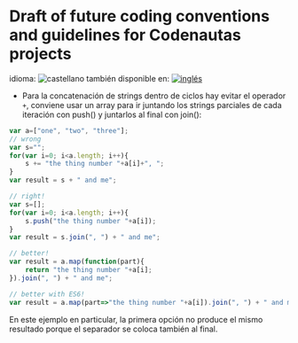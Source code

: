 <!--multilang v0 es:conveniciones-de-programacion.md en:coding-guidelines.md -->

<!--lang:es-->

# Draft of future coding conventions and guidelines for Codenautas projects

<!--lang:en--]

# Draft of future coding conventions and guidelines for Codenautas projects

[!--lang:*-->

<!--multilang buttons-->

idioma: ![castellano](https://raw.githubusercontent.com/codenautas/multilang/master/img/lang-es.png)
también disponible en:
[![inglés](https://raw.githubusercontent.com/codenautas/multilang/master/img/lang-en.png)](README.md)

<!--lang:es-->


<!--lang:en--]

## Porpuose
This document collects de facto coding conventions used in current projects, starting with a simple list with little or no clasification.
Hopefully, subsecuent versions of this documents will evolve into a more consistent classification.

## Contents
* [Node projects](#node-projects)
* [JavaScript guidelines](#javascript-guidelines)

---

## Node projects
* New projects should be created using [qa-control command-line utility](https://github.com/codenautas/qa-control) that generates a template with the minimal
  required setup, for example:
  
  ` mkdir myproject && cd myprojects && qa-control --init`
  
* Source code editor settings:
  * File encoding: UTF8 without BOM
  * Tabs according by file-type:

      ext | width
    ------|-------:
    css   |   2
    jade  |   2
    js    |   4
    md    |   2

  * Replace tabs with spaces
* Multi-language documentation should be written in github's style of markdown, starting in LEEME.md file, providing at least a description in english and spanish.
  * [multilang](https://github.com/codenautas/multilang) should be used to generate (from LEEME.md) README.md and other language files
  * Warning: README.md is required for npmjs.com publication
* [qa-control](https://github.com/codenautas/qa-control) can be used to check for various conventions including:
  * package.json format and dependencies
  * .gitignore, .travis, etc
  * jshint/eslint warnings and "use strict" declarations
  * "cucardas"
  * [multilang](https://github.com/codenautas/multilang) sincronization

---

## JavaScript guidelines
### Style
* Variables should be named using camel-case:
```javascript
  var father;
  var childPeter;
  var fatherAndSon;
```

* Methods of classes should be declared verbatim to favor debugging (i.e. with Chrome):
```javascript
var myClass = {}
// correct
myClass.myMethod = function myMethod() {};
// incorrect
myClass.myMethod = function() {};

```

* Open braces in conditionals and loops should be in on the same line as the keyword:
```javascript
// correct
if(condition) {
  // ...
}
for(var i; i<max; ++i) {
}

// incorrect
if(condition)
{
  // ...
}
while(condition)
{
  // ...
}
```
* **else** should be in the same line of the braces:
```javascript
if(condition) {
  // ...
} else {
  // ...
}
```

* The space between the keyword and the brace is optional, but must be consistent in the file:
```javascript
// one way
if(condition) {
  // ...
} else {

// the other way
if(condition){
  // ...
}else{
```

* Objects should be defined using {} syntax (inline form) when posible
```javascript

function f1(obj) {
  return obj.first + obj.second;
}
// use
var result = f1({first:12, second:54});

// instead of
function Param(first, second) {
  this.first = first;
  this.second = second;
}
var result = f1(new Param{12, 54));

```

### Performance

[!--lang:es-->

* Para la concatenación de strings dentro de ciclos hay evitar el operador `+`,
conviene usar un array para ir juntando los strings parciales de cada iteración con push() y juntarlos al final con join():
 
<!--lang:en--]

* String concatenation should be avoided, use array push() + join() instead:

[!--lang:*-->
```javascript
var a=["one", "two", "three"];
// wrong
var s="";
for(var i=0; i<a.length; i++){
    s += "the thing number "+a[i]+", ";
}
var result = s + " and me";

// right!
var s=[];
for(var i=0; i<a.length; i++){
    s.push("the thing number "+a[i]);
}
var result = s.join(", ") + " and me";

// better!
var result = a.map(function(part){
    return "the thing number "+a[i];
}).join(", ") + " and me";

// better with ES6!
var result = a.map(part=>"the thing number "+a[i]).join(", ") + " and me";
```
<!--lang:es-->

En este ejemplo en particular, la primera opción no produce el mismo resultado
porque el separador se coloca también al final.
 
<!--lang:en--]

[!--lang:*-->